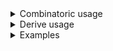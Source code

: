 <details>
<summary>Combinatoric usage</summary>

```no_run
# use std::path::PathBuf;
# use bpaf::*;
#[derive(Debug, Clone)]
# #[allow(dead_code)]
pub struct Options {
    file: PathBuf,
    name: Option<String>,
}

pub fn options() -> OptionParser<Options> {
    let file = positional::<PathBuf>("FILE").help("File to use");
    // sometimes you can get away with not specifying type in positional's turbofish
    let name = positional("NAME").help("Name to look for").optional();
    construct!(Options { file, name }).to_options()
}
```

</details>
<details>
<summary>Derive usage</summary>

```no_run
# use std::path::PathBuf;
# use bpaf::*;
#[derive(Debug, Clone, Bpaf)]
# #[allow(dead_code)]
#[bpaf(options)]
pub struct Options {
    /// File to use
    #[bpaf(positional::<PathBuf>("FILE"))]
    file: PathBuf,
    /// Name to look for
    #[bpaf(positional("NAME"))]
    name: Option<String>,
}
```

</details>
<details>
<summary>Examples</summary>


Positionals are consumed left to right, one at a time, no skipping unless the value is optional
```console
% app main.rs
Options { file: "main.rs", name: None }
```

Both positionals are present
```console
% app main.rs hello
Options { file: "main.rs", name: Some("hello") }
```

Only `name` is optional in this example, not specifying `file` is a failure
```console
% app 
Expected <FILE>, pass --help for usage information
```

And usage information
```console
% app --help
Usage: <FILE> [<NAME>]

Available positional items:
    <FILE>  File to use
    <NAME>  Name to look for

Available options:
    -h, --help  Prints help information
```

</details>
